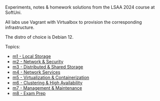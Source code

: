 Experiments, notes & homework solutions from the LSAA 2024 course at SoftUni.

All labs use Vagrant with Virtualbox to provision the corresponding infrastructure.

The distro of choice is Debian 12.

Topics:

- [m1 - Local Storage](m1/) 
- [m2 - Network & Security](m2/) 
- [m3 - Distributed & Shared Storage](m3/) 
- [m4 - Network Services](m4/) 
- [m5 - Virtualization & Containerization](m5/) 
- [m6 - Clustering & High Availability](m6/) 
- [m7 - Management & Maintenance](m7/) 
- [m8 - Exam Prep](m8/) 

